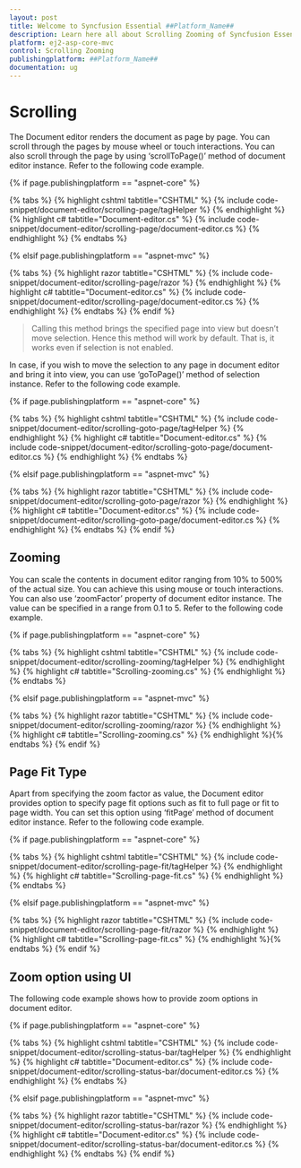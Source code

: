 ```yaml
---
layout: post
title: Welcome to Syncfusion Essential ##Platform_Name##
description: Learn here all about Scrolling Zooming of Syncfusion Essential ##Platform_Name## widgets based on HTML5 and jQuery.
platform: ej2-asp-core-mvc
control: Scrolling Zooming
publishingplatform: ##Platform_Name##
documentation: ug
---
```



# Scrolling

The Document editor renders the document as page by page. You can scroll through the pages by mouse wheel or touch interactions. You can also scroll through the page by using ‘scrollToPage()’ method of document editor instance. Refer to the following code example.

{% if page.publishingplatform == "aspnet-core" %}

{% tabs %}
{% highlight cshtml tabtitle="CSHTML" %}
{% include code-snippet/document-editor/scrolling-page/tagHelper %}
{% endhighlight %}
{% highlight c# tabtitle="Document-editor.cs" %}
{% include code-snippet/document-editor/scrolling-page/document-editor.cs %}
{% endhighlight %}
{% endtabs %}

{% elsif page.publishingplatform == "aspnet-mvc" %}

{% tabs %}
{% highlight razor tabtitle="CSHTML" %}
{% include code-snippet/document-editor/scrolling-page/razor %}
{% endhighlight %}
{% highlight c# tabtitle="Document-editor.cs" %}
{% include code-snippet/document-editor/scrolling-page/document-editor.cs %}
{% endhighlight %}
{% endtabs %}
{% endif %}



> Calling this method brings the specified page into view but doesn’t move selection. Hence this method will work by default. That is, it works even if selection is not enabled.

In case, if you wish to move the selection to any page in document editor and bring it into view, you can use ‘goToPage()’ method of selection instance. Refer to the following code example.

{% if page.publishingplatform == "aspnet-core" %}

{% tabs %}
{% highlight cshtml tabtitle="CSHTML" %}
{% include code-snippet/document-editor/scrolling-goto-page/tagHelper %}
{% endhighlight %}
{% highlight c# tabtitle="Document-editor.cs" %}
{% include code-snippet/document-editor/scrolling-goto-page/document-editor.cs %}
{% endhighlight %}
{% endtabs %}

{% elsif page.publishingplatform == "aspnet-mvc" %}

{% tabs %}
{% highlight razor tabtitle="CSHTML" %}
{% include code-snippet/document-editor/scrolling-goto-page/razor %}
{% endhighlight %}
{% highlight c# tabtitle="Document-editor.cs" %}
{% include code-snippet/document-editor/scrolling-goto-page/document-editor.cs %}
{% endhighlight %}
{% endtabs %}
{% endif %}



## Zooming

You can scale the contents in document editor ranging from 10% to 500% of the actual size. You can achieve this using mouse or touch interactions. You can also use ‘zoomFactor’ property of document editor instance. The value can be specified in a range from 0.1 to 5. Refer to the following code example.

{% if page.publishingplatform == "aspnet-core" %}

{% tabs %}
{% highlight cshtml tabtitle="CSHTML" %}
{% include code-snippet/document-editor/scrolling-zooming/tagHelper %}
{% endhighlight %}
{% highlight c# tabtitle="Scrolling-zooming.cs" %}
{% endhighlight %}{% endtabs %}

{% elsif page.publishingplatform == "aspnet-mvc" %}

{% tabs %}
{% highlight razor tabtitle="CSHTML" %}
{% include code-snippet/document-editor/scrolling-zooming/razor %}
{% endhighlight %}
{% highlight c# tabtitle="Scrolling-zooming.cs" %}
{% endhighlight %}{% endtabs %}
{% endif %}



## Page Fit Type

Apart from specifying the zoom factor as value, the Document editor provides option to specify page fit options such as fit to full page or fit to page width. You can set this option using ‘fitPage’ method of document editor instance. Refer to the following code example.

{% if page.publishingplatform == "aspnet-core" %}

{% tabs %}
{% highlight cshtml tabtitle="CSHTML" %}
{% include code-snippet/document-editor/scrolling-page-fit/tagHelper %}
{% endhighlight %}
{% highlight c# tabtitle="Scrolling-page-fit.cs" %}
{% endhighlight %}{% endtabs %}

{% elsif page.publishingplatform == "aspnet-mvc" %}

{% tabs %}
{% highlight razor tabtitle="CSHTML" %}
{% include code-snippet/document-editor/scrolling-page-fit/razor %}
{% endhighlight %}
{% highlight c# tabtitle="Scrolling-page-fit.cs" %}
{% endhighlight %}{% endtabs %}
{% endif %}



## Zoom option using UI

The following code example shows how to provide zoom options in document editor.

{% if page.publishingplatform == "aspnet-core" %}

{% tabs %}
{% highlight cshtml tabtitle="CSHTML" %}
{% include code-snippet/document-editor/scrolling-status-bar/tagHelper %}
{% endhighlight %}
{% highlight c# tabtitle="Document-editor.cs" %}
{% include code-snippet/document-editor/scrolling-status-bar/document-editor.cs %}
{% endhighlight %}
{% endtabs %}

{% elsif page.publishingplatform == "aspnet-mvc" %}

{% tabs %}
{% highlight razor tabtitle="CSHTML" %}
{% include code-snippet/document-editor/scrolling-status-bar/razor %}
{% endhighlight %}
{% highlight c# tabtitle="Document-editor.cs" %}
{% include code-snippet/document-editor/scrolling-status-bar/document-editor.cs %}
{% endhighlight %}
{% endtabs %}
{% endif %}

